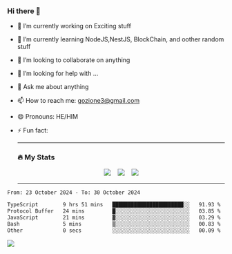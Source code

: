 ### Hi there 👋

<!--
**charlieScript/charlieScript** is a ✨ _special_ ✨ repository because its `README.md` (this file) appears on your GitHub profile.

Here are some ideas to get you started: -->

- 🔭 I’m currently working on Exciting stuff
- 🌱 I’m currently learning NodeJS,NestJS, BlockChain, and oother random stuff
- 👯 I’m looking to collaborate on anything
- 🤔 I’m looking for help with ...
- 💬 Ask me about anything
- 📫 How to reach me: gozione3@gmail.com
- 😄 Pronouns: HE/HIM
- ⚡ Fun fact:


  ---

  ### :fire: My Stats

  <div id="stats" align="center">
  <img src="http://github-readme-streak-stats.herokuapp.com?user=charlieScript&theme=dark&date_format=M%20j%5B%2C%20Y%5D" />&nbsp;&nbsp;&nbsp;
  <img src="https://github-readme-stats.vercel.app/api/top-langs/?username=charlieScript&layout=compact&theme=vision-friendly-dark"/>&nbsp;&nbsp;&nbsp;
  <img src="https://github-readme-stats.vercel.app/api?username=charlieScript&show_icons=true&theme=radical"/>
  </div>

  ---



<!--START_SECTION:waka-->

```txt
From: 23 October 2024 - To: 30 October 2024

TypeScript        9 hrs 51 mins   ███████████████████████░░   91.93 %
Protocol Buffer   24 mins         █░░░░░░░░░░░░░░░░░░░░░░░░   03.85 %
JavaScript        21 mins         ▓░░░░░░░░░░░░░░░░░░░░░░░░   03.29 %
Bash              5 mins          ▒░░░░░░░░░░░░░░░░░░░░░░░░   00.83 %
Other             0 secs          ░░░░░░░░░░░░░░░░░░░░░░░░░   00.09 %
```

<!--END_SECTION:waka-->
![](https://komarev.com/ghpvc/?username=charlieScript)

